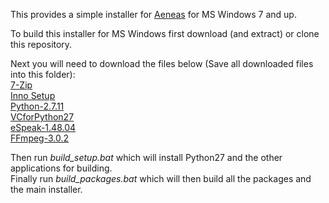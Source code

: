 This provides a simple installer for [Aeneas](https://github.com/readbeyond/aeneas) for MS Windows 7 and up.

To build this installer for MS Windows first download (and extract) or clone this repository.

Next you will need to download the files below (Save all downloaded files into this folder):  
[7-Zip](http://www.7-zip.org/a/7z1602.exe)  
[Inno Setup](http://www.jrsoftware.org/download.php/is-unicode.exe)  
[Python-2.7.11](https://www.python.org/ftp/python/2.7.11/python-2.7.11.msi)  
[VCforPython27](http://www.microsoft.com/en-us/download/confirmation.aspx?id=44266)  
[eSpeak-1.48.04](http://sourceforge.net/projects/espeak/files/espeak/espeak-1.48/setup_espeak-1.48.04.exe)  
[FFmpeg-3.0.2](https://ffmpeg.zeranoe.com/builds/win32/static/ffmpeg-latest-win32-static.7z)

Then run *build\_setup.bat* which will install Python27 and the other applications for building.  
Finally run *build\_packages.bat* which will then build all the packages and the main installer.
